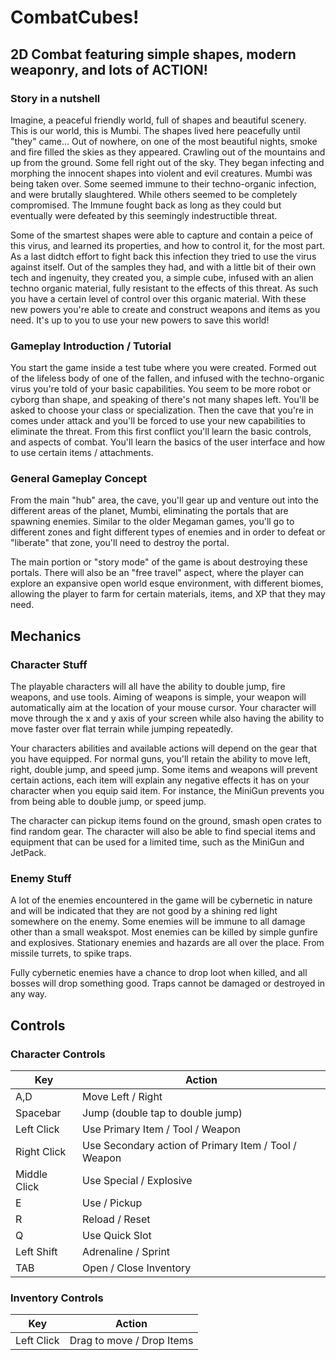# CombatCubes!

## 2D Combat featuring simple shapes, modern weaponry, and lots of ACTION! 

### Story in a nutshell

Imagine, a peaceful friendly world, full of shapes and beautiful scenery. This is our world, this is Mumbi. The shapes lived here peacefully until "they" came... Out of nowhere, on one of the most beautiful nights, smoke and fire filled the skies as they appeared. Crawling out of the mountains and up from the ground. Some fell right out of the sky. They began infecting and morphing the innocent shapes into violent and evil creatures. Mumbi was being taken over. Some seemed immune to their techno-organic infection, and were brutally slaughtered. While others seemed to be completely compromised. The Immune fought back as long as they could but eventually were defeated by this seemingly indestructible threat. 
          
Some of the smartest shapes were able to capture and contain a peice of this virus, and learned its properties, and how to control it, for the most part. As a last didtch effort to fight back this infection they tried to use the virus against itself. Out of the samples they had, and with a little bit of their own tech and ingenuity, they created you, a simple cube, infused with an alien techno organic material, fully resistant to the effects of this threat. As such you have a certain level of control over this organic material. With these new powers you're able to create and construct weapons and items as you need. It's up to you to use your new powers to save this world! 


### Gameplay Introduction / Tutorial

You start the game inside a test tube where you were created. Formed out of the lifeless body of one of the fallen, and infused with the techno-organic virus you're told of your basic capabilities. You seem to be more robot or cyborg than shape, and speaking of there's not many shapes left. You'll be asked to choose your class or specialization. Then the cave that you're in comes under attack and you'll be forced to use your new capabilities to eliminate the threat. From this first conflict you'll learn the basic controls, and aspects of combat. You'll learn the basics of the user interface and how to use certain items / attachments. 

### General Gameplay Concept

From the main "hub" area, the cave, you'll gear up and venture out into the different areas of the planet, Mumbi, eliminating the portals that are spawning enemies. Similar to the older Megaman games, you'll go to different zones and fight different types of enemies and in order to defeat or "liberate" that zone, you'll need to destroy the portal. 

The main portion or "story mode" of the game is about destroying these portals. There will also be an "free travel" aspect, where the player can explore an expansive open world esque environment, with different biomes, allowing the player to farm for certain materials, items, and XP that they may need. 

## Mechanics

### Character Stuff

The playable characters will all have the ability to double jump, fire weapons, and use tools. Aiming of weapons is simple, your weapon will automatically aim at the location of your mouse cursor. Your character will move through the x and y axis of your screen while also having the ability to move faster over flat terrain while jumping repeatedly. 

Your characters abilities and available actions will depend on the gear that you have equipped. For normal guns, you'll retain the ability to move left, right, double jump, and speed jump. Some items and weapons will prevent certain actions, each item will explain any negative effects it has on your character when you equip said item. For instance, the MiniGun prevents you from being able to double jump, or speed jump. 

The character can pickup items found on the ground, smash open crates to find random gear. The character will also be able to find special items and equipment that can be used for a limited time, such as the MiniGun and JetPack. 

### Enemy Stuff

A lot of the enemies encountered in the game will be cybernetic in nature and will be indicated that they are not good by a shining red light somewhere on the enemy. Some enemies will be immune to all damage other than a small weakspot. Most enemies can be killed by simple gunfire and explosives. Stationary enemies and hazards are all over the place. From missile turrets, to spike traps.

Fully cybernetic enemies have a chance to drop loot when killed, and all bosses will drop something good. Traps cannot be damaged or destroyed in any way. 

## Controls

### Character Controls
| Key | Action |
|-----|--------|
|A,D|Move Left / Right|
|Spacebar|Jump (double tap to double jump)|
|Left Click|Use Primary Item / Tool / Weapon|
|Right Click|Use Secondary action of Primary Item / Tool / Weapon|
|Middle Click|Use Special / Explosive|
|E|Use / Pickup|
|R|Reload / Reset|
|Q|Use Quick Slot|
|Left Shift| Adrenaline / Sprint|
|TAB|Open / Close Inventory|

### Inventory Controls
| Key | Action |
|-----|--------|
|Left Click|Drag to move / Drop Items|
